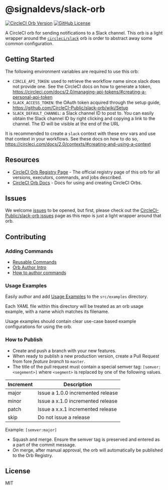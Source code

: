 # @signaldevs/slack-orb

[![CircleCI Orb Version](https://img.shields.io/badge/endpoint.svg?url=https://badges.circleci.io/orb/signaldevs/slack)](https://circleci.com/orbs/registry/orb/signaldevs/slack) [![GitHub License](https://img.shields.io/badge/license-MIT-lightgrey.svg)](https://raw.githubusercontent.com/signaldevs/slack/master/LICENSE)


A CircleCI orb for sending notifications to a Slack channel. This orb is a light wrapper around the [`circleci/slack`](https://circleci.com/developer/orbs/orb/circleci/slack) orb is order to abstract away some common configuration.

## Getting Started

The following environment variables are required to use this orb:
- `CIRCLE_API_TOKEN`: used to retrieve the workflow name since slack does not provide one. See the CircleCI docs on how to generate a token, https://circleci.com/docs/2.0/managing-api-tokens/#creating-a-personal-api-token
- `SLACK_ACCESS_TOKEN`: the OAuth token acquired through the setup guide, https://github.com/CircleCI-Public/slack-orb/wiki/Setup
- `SLACK_DEFAULT_CHANNEL`: a Slack channel ID to post to. You can easily obtain the Slack channel ID by right clicking and copying a link to the channel. The ID will be visible at the end of the URL
  
It is recommended to create a `slack` context with these env vars and use that context in your workflows. See these docs on how to do so, https://circleci.com/docs/2.0/contexts/#creating-and-using-a-context

## Resources

* [CircleCI Orb Registry Page](https://circleci.com/orbs/registry/orb/signaldevs/slack) - The official registry page of this orb for all versions, executors, commands, and jobs described.
* [CircleCI Orb Docs](https://circleci.com/docs/2.0/orb-intro/#section=configuration) - Docs for using and creating CircleCI Orbs.

## Issues

We welcome [issues](https://github.com/signaldevs/slack-orb/issues) to be opened, but first, please check out the [CircleCI-Public/slack-orb issues](https://github.com/CircleCI-Public/slack-orb/issues) page as this repo is just a light wrapper around that orb.

## Contributing

### Adding Commands

 - [Reusable Commands](https://circleci.com/docs/2.0/reusing-config/#authoring-reusable-commands)
 - [Orb Author Intro](https://circleci.com/docs/2.0/orb-author-intro/#section=configuration)
 - [How to author commands](https://circleci.com/docs/2.0/reusing-config/#authoring-reusable-commands)

### Usage Examples

Easily author and add [Usage Examples](https://circleci.com/docs/2.0/orb-author/#providing-usage-examples-of-orbs) to the `src/examples` directory.

Each _YAML_ file within this directory will be treated as an orb usage example, with a name which matches its filename.

Usage examples should contain clear use-case based example configurations for using the orb.

### How to Publish
* Create and push a branch with your new features.
* When ready to publish a new production version, create a Pull Request from fore _feature branch_ to `master`.
* The title of the pull request must contain a special semver tag: `[semver:<segement>]` where `<segment>` is replaced by one of the following values.

| Increment | Description|
| ----------| -----------|
| major     | Issue a 1.0.0 incremented release|
| minor     | Issue a x.1.0 incremented release|
| patch     | Issue a x.x.1 incremented release|
| skip      | Do not issue a release|

Example: `[semver:major]`

* Squash and merge. Ensure the semver tag is preserved and entered as a part of the commit message.
* On merge, after manual approval, the orb will automatically be published to the Orb Registry.


## License

MIT


